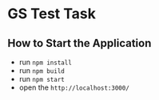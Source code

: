 # GS Test Task

## How to Start the Application
- run `npm install`
- run `npm build`
- run `npm start`
- open the `http://localhost:3000/`
